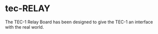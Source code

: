 # tec-RELAY

The TEC-1 Relay Board has been designed to give the TEC-1 an interface with the real world. 
